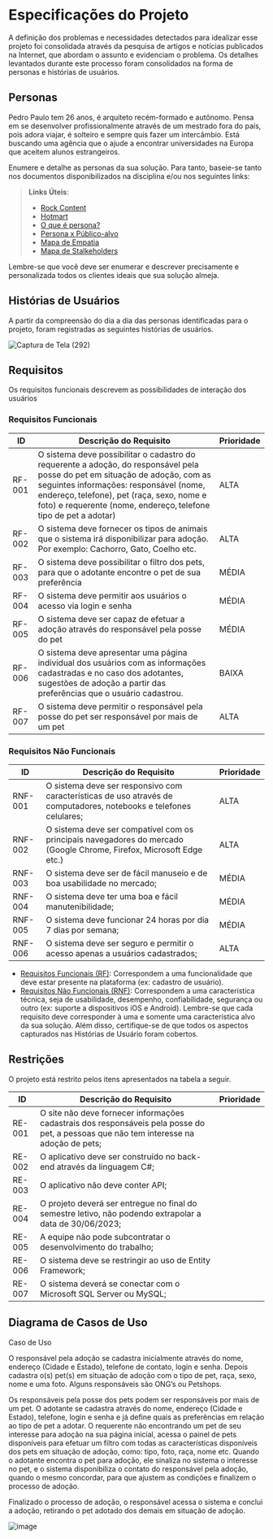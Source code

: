 # Especificações do Projeto

A definição dos problemas e necessidades detectados para idealizar esse projeto foi consolidada através da pesquisa de artigos e notícias publicados na Internet, que abordam o assunto e evidenciam o problema. Os detalhes levantados durante este processo foram consolidados na forma de personas e histórias de usuários.
## Personas

Pedro Paulo tem 26 anos, é arquiteto recém-formado e autônomo. Pensa em se desenvolver profissionalmente através de um mestrado fora do país, pois adora viajar, é solteiro e sempre quis fazer um intercâmbio. Está buscando uma agência que o ajude a encontrar universidades na Europa que aceitem alunos estrangeiros.

Enumere e detalhe as personas da sua solução. Para tanto, baseie-se tanto nos documentos disponibilizados na disciplina e/ou nos seguintes links:

> **Links Úteis**:
> - [Rock Content](https://rockcontent.com/blog/personas/)
> - [Hotmart](https://blog.hotmart.com/pt-br/como-criar-persona-negocio/)
> - [O que é persona?](https://resultadosdigitais.com.br/blog/persona-o-que-e/)
> - [Persona x Público-alvo](https://flammo.com.br/blog/persona-e-publico-alvo-qual-a-diferenca/)
> - [Mapa de Empatia](https://resultadosdigitais.com.br/blog/mapa-da-empatia/)
> - [Mapa de Stalkeholders](https://www.racecomunicacao.com.br/blog/como-fazer-o-mapeamento-de-stakeholders/)
>
Lembre-se que você deve ser enumerar e descrever precisamente e personalizada todos os clientes ideais que sua solução almeja.

## Histórias de Usuários

A partir da compreensão do dia a dia das personas identificadas para o projeto, foram registradas as seguintes histórias de usuários.  

![Captura de Tela (292)](https://user-images.githubusercontent.com/117127986/225786513-984ca7ad-d71e-4ab3-8187-dca4ea8ded59.png)


## Requisitos

<!-- As tabelas que se seguem apresentam os requisitos funcionais e não funcionais que detalham o escopo do projeto.
 -->
 Os requisitos funcionais descrevem as possibilidades de interação dos usuários
 
### Requisitos Funcionais

|ID    | Descrição do Requisito  | Prioridade |
|------|-----------------------------------------|----|
|RF-001| O sistema deve possibilitar o cadastro do requerente a adoção, do responsável pela posse do pet em situação de adoção, com as seguintes informações: responsável (nome, endereço, telefone), pet (raça, sexo, nome e foto) e requerente (nome, endereço, telefone tipo de pet a adotar) | ALTA | 
|RF-002| O sistema deve fornecer os tipos de animais que o sistema irá disponibilizar para adoção. Por exemplo: Cachorro, Gato, Coelho etc.   | ALTA |
|RF-003| O sistema deve possibilitar o filtro dos pets, para que o adotante encontre o pet de sua preferência  | MÉDIA |
|RF-004| O sistema deve permitir aos usuários o acesso via login e senha | MÉDIA |
|RF-005| O sistema deve ser capaz de efetuar a adoção através do responsável pela posse do pet | MÉDIA |
|RF-006| O sistema deve apresentar uma página individual dos usuários com as informações cadastradas e no caso dos adotantes, sugestões de adoção a partir das preferências que o usuário cadastrou.  | BAIXA |
|RF-007| O sistema deve permitir o responsável pela posse do pet ser responsável por mais de um pet | ALTA |

### Requisitos Não Funcionais

|ID    | Descrição do Requisito  | Prioridade |
|------|-----------------------------------------|----|
|RNF-001| O sistema deve ser responsivo com características de uso através de computadores, notebooks e telefones celulares; | ALTA | 
|RNF-002| O sistema deve ser compatível com os principais navegadores do mercado (Google Chrome, Firefox, Microsoft Edge etc.) | ALTA |
|RNF-003| O sistema deve ser de fácil manuseio e de boa usabilidade no mercado;  | MÉDIA |
|RNF-004| O sistema deve ter uma boa e fácil manutenibilidade;  | MÉDIA |
|RNF-005| O sistema deve funcionar 24 horas por dia 7 dias por semana; | MÉDIA |
|RNF-006|O sistema deve ser seguro e permitir o acesso apenas a usuários cadastrados; | ALTA |

- [Requisitos Funcionais
 (RF)](https://pt.wikipedia.org/wiki/Requisito_funcional):
 Correspondem a uma funcionalidade que deve estar presente na
  plataforma (ex: cadastro de usuário).
- [Requisitos Não Funcionais
  (RNF)](https://pt.wikipedia.org/wiki/Requisito_n%C3%A3o_funcional):
  Correspondem a uma característica técnica, seja de usabilidade,
  desempenho, confiabilidade, segurança ou outro (ex: suporte a
  dispositivos iOS e Android).
Lembre-se que cada requisito deve corresponder à uma e somente uma
característica alvo da sua solução. Além disso, certifique-se de que
todos os aspectos capturados nas Histórias de Usuário foram cobertos.

## Restrições

O projeto está restrito pelos itens apresentados na tabela a seguir.

|ID    | Descrição do Requisito  | Prioridade |
|------|-----------------------------------------|----|
|RE-001| O site não deve fornecer informações cadastrais dos responsáveis pela posse do pet, a pessoas que não tem interesse na adoção de pets; 
|RE-002| O aplicativo deve ser construído no back-end através da linguagem C#;
|RE-003| O aplicativo não deve conter API;
|RE-004| O projeto deverá ser entregue no final do semestre letivo, não podendo extrapolar a data de 30/06/2023;
|RE-005| A equipe não pode subcontratar o desenvolvimento do trabalho;
|RE-006| O sistema deve se restringir ao uso de Entity Framework;
|RE-007| O sistema deverá se conectar com o Microsoft SQL Server ou MySQL;


## Diagrama de Casos de Uso

 Caso de Uso
 
O responsável pela adoção se cadastra inicialmente através do nome, endereço (Cidade e Estado),
telefone de contato, login e senha. Depois cadastra o(s) pet(s) em situação de adoção com o 
tipo de pet, raça, sexo, nome e uma foto. Alguns responsáveis são ONG’s ou Petshops.

Os responsáveis pela posse dos pets podem ser responsáveis por mais de um pet.
O adotante se cadastra através do nome, endereço (Cidade e Estado), telefone, login e senha e já 
define quais as preferências em relação ao tipo de pet a adotar. O requerente não encontrando 
um pet de seu interesse para adoção na sua página inicial, acessa o painel de pets disponíveis para 
efetuar um filtro com todas as características disponíveis dos pets em situação de adoção, como: tipo, 
foto, raça, nome etc. Quando o adotante encontra o pet para adoção, ele sinaliza no sistema o interesse 
no pet, e o sistema disponibiliza o contato do responsável pela adoção, quando o mesmo concordar, para 
que ajustem as condições e finalizem o processo de adoção.

Finalizado o processo de adoção, o responsável acessa o sistema e conclui a adoção, retirando o 
pet adotado dos demais em situação de adoção.

![image](https://user-images.githubusercontent.com/104168502/225792939-2e857404-40c2-40fd-b954-bd475673ed9b.png)




